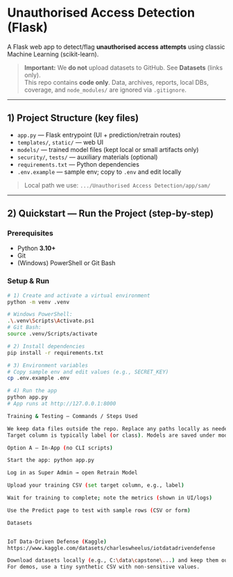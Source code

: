 ﻿# Unauthorised Access Detection (Flask)

A Flask web app to detect/flag **unauthorised access attempts** using classic Machine Learning (scikit-learn).

> **Important:** We **do not** upload datasets to GitHub. See **Datasets** (links only).  
> This repo contains **code only**. Data, archives, reports, local DBs, coverage, and `node_modules/` are ignored via `.gitignore`.

---

## 1) Project Structure (key files)

- `app.py` — Flask entrypoint (UI + prediction/retrain routes)  
- `templates/`, `static/` — web UI  
- `models/` — trained model files (kept local or small artifacts only)  
- `security/`, `tests/` — auxiliary materials (optional)  
- `requirements.txt` — Python dependencies  
- `.env.example` — sample env; copy to `.env` and edit locally

> Local path we use: `.../Unauthorised Access Detection/app/sam/`

---

## 2) Quickstart — Run the Project (step-by-step)

### Prerequisites
- Python **3.10+**
- Git
- (Windows) PowerShell or Git Bash

### Setup & Run
```bash
# 1) Create and activate a virtual environment
python -m venv .venv

# Windows PowerShell:
.\.venv\Scripts\Activate.ps1
# Git Bash:
source .venv/Scripts/activate

# 2) Install dependencies
pip install -r requirements.txt

# 3) Environment variables
# Copy sample env and edit values (e.g., SECRET_KEY)
cp .env.example .env

# 4) Run the app
python app.py
# App runs at http://127.0.0.1:8000

Training & Testing — Commands / Steps Used

We keep data files outside the repo. Replace any paths locally as needed.
Target column is typically label (or class). Models are saved under models/.

Option A — In-App (no CLI scripts)

Start the app: python app.py

Log in as Super Admin → open Retrain Model

Upload your training CSV (set target column, e.g., label)

Wait for training to complete; note the metrics (shown in UI/logs)

Use the Predict page to test with sample rows (CSV or form)

Datasets 


IoT Data-Driven Defense (Kaggle)
https://www.kaggle.com/datasets/charleswheelus/iotdatadrivendefense

Download datasets locally (e.g., C:\data\capstone\...) and keep them out of the repo.
For demos, use a tiny synthetic CSV with non-sensitive values.